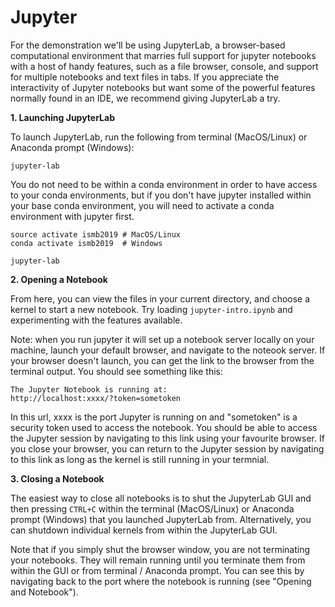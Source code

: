 # Jupyter

For the demonstration we'll be using JupyterLab, a browser-based computational environment that marries full support for jupyter notebooks with a host of handy features, such as a file browser, console, and support for multiple notebooks and text files in tabs. If you appreciate the interactivity of Jupyter notebooks but want some of the powerful features normally found in an IDE, we recommend giving JupyterLab a try.

__1. Launching JupyterLab__

To launch JupyterLab, run the following from terminal (MacOS/Linux) or Anaconda prompt (Windows):
```
jupyter-lab
```

You do not need to be within a conda environment in order to have access to your conda environments, but if you don't have jupyter installed within your base conda environment, you will need to activate a conda environment with jupyter first.
```
source activate ismb2019 # MacOS/Linux
conda activate ismb2019  # Windows

jupyter-lab
```

__2. Opening a Notebook__

From here, you can view the files in your current directory, and choose a kernel to start a new notebook. Try loading `jupyter-intro.ipynb` and experimenting with the features available.

Note: when you run jupyter it will set up a notebook server locally on your machine, launch your default browser, and navigate to the noteook server. If your browser doesn't launch, you can get the link to the browser from the terminal output. You should see something like this:
```
The Jupyter Notebook is running at:
http://localhost:xxxx/?token=sometoken
```
In this url, xxxx is the port Jupyter is running on and "sometoken" is a security token used to access the notebook. You should be able to access the Jupyter session by navigating to this link using your favourite browser. If you close your browser, you can return to the Jupyter session by navigating to this link as long as the kernel is still running in your termnial.

__3. Closing a Notebook__

The easiest way to close all notebooks is to shut the JupyterLab GUI and then pressing `CTRL+C` within the terminal (MacOS/Linux) or Anaconda prompt (Windows) that you launched JupyterLab from.
Alternatively, you can shutdown individual kernels from within the JupyterLab GUI.

Note that if you simply shut the browser window, you are not terminating your notebooks. They will remain running until you terminate them from within the GUI or from terminal / Anaconda prompt. You can see this by navigating back to the port where the notebook is running (see "Opening and Notebook"). 
